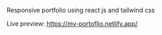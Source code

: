 Responsive portfolio using react js and tailwind css

Live preview: https://my-portoflio.netlify.app/
